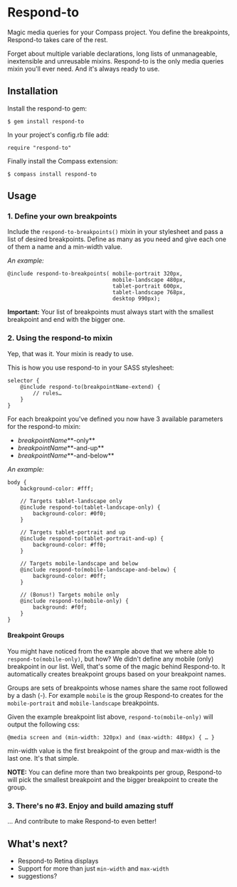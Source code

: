 # Respond-to

Magic media queries for your Compass project. You define the breakpoints, Respond-to takes care of the rest.

Forget about multiple variable declarations, long lists of unmanageable, inextensible and unreusable mixins. Respond-to is the only media queries mixin you'll ever need. And it's always ready to use.

## Installation

Install the respond-to gem:

    $ gem install respond-to

In your project's config.rb file add:

	require "respond-to"

Finally install the Compass extension:

	$ compass install respond-to

## Usage

### 1. Define your own breakpoints

Include the `respond-to-breakpoints()` mixin in your stylesheet and pass a list of desired breakpoints. Define as many as you need and give each one of them a name and a min-width value.

*An example:*

	@include respond-to-breakpoints( mobile-portrait 320px,
									 mobile-landscape 480px,
									 tablet-portrait 600px,
									 tablet-landscape 768px,
							 		 desktop 990px);

**Important:** Your list of breakpoints must always start with the smallest breakpoint and end with the bigger one.

### 2. Using the respond-to mixin

Yep, that was it. Your mixin is ready to use.

This is how you use respond-to in your SASS stylesheet:

	selector {
		@include respond-to(breakpointName-extend) {
			// rules…
		}
	}
For each breakpoint you've defined you now have 3 available parameters for the respond-to mixin:

- *breakpointName***-only**
- *breakpointName***-and-up**
- *breakpointName***-and-below**

*An example:*

	body {
		background-color: #fff;

		// Targets tablet-landscape only
		@include respond-to(tablet-landscape-only) {
			background-color: #0f0;
		}

		// Targets tablet-portrait and up
		@include respond-to(tablet-portrait-and-up) {
			background-color: #ff0;
		}

		// Targets mobile-landscape and below
		@include respond-to(mobile-landscape-and-below) {
			background-color: #0ff;
		}

		// (Bonus!) Targets mobile only
		@include respond-to(mobile-only) {
			background: #f0f;
		}
	}


#### Breakpoint Groups

You might have noticed from the example above that we where able to `respond-to(mobile-only)`, but how? We didn't define any mobile (only) breakpoint in our list. Well, that's some of the magic behind Respond-to. It automatically creates breakpoint groups based on your breakpoint names.

Groups are sets of breakpoints whose names share the same root followed by a dash (-). For example `mobile` is the group Respond-to creates for the `mobile-portrait` and `mobile-landscape` breakpoints.

Given the example breakpoint list above, `respond-to(mobile-only)` will output the following css:

	@media screen and (min-width: 320px) and (max-width: 480px) { … }

min-width value is the first breakpoint of the group and max-width is the last one. It's that simple.

**NOTE:** You can define more than two breakpoints per group, Respond-to will pick the smallest breakpoint and the bigger breakpoint to create the group.

### 3. There's no #3. Enjoy and build amazing stuff

… And contribute to make Respond-to even better!


## What's next?

- Respond-to Retina displays
- Support for more than just `min-width` and `max-width`
- suggestions?
